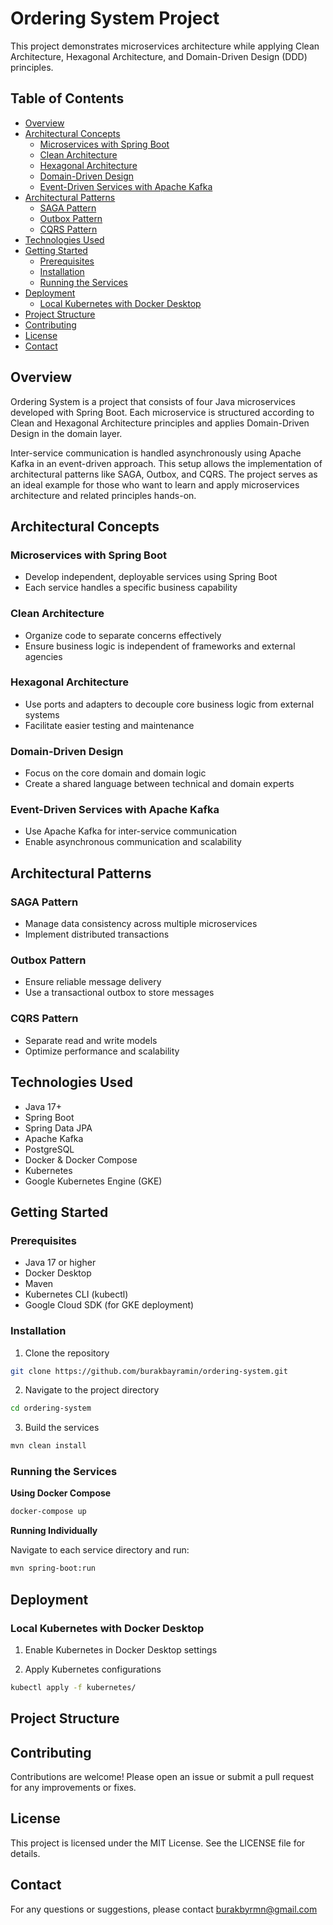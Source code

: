 # Ordering System Project

This project demonstrates microservices architecture while applying Clean Architecture, Hexagonal Architecture, and Domain-Driven Design (DDD) principles.

## Table of Contents
- [Overview](#overview)
- [Architectural Concepts](#architectural-concepts)
  - [Microservices with Spring Boot](#microservices-with-spring-boot)
  - [Clean Architecture](#clean-architecture)
  - [Hexagonal Architecture](#hexagonal-architecture)
  - [Domain-Driven Design](#domain-driven-design)
  - [Event-Driven Services with Apache Kafka](#event-driven-services-with-apache-kafka)
- [Architectural Patterns](#architectural-patterns)
  - [SAGA Pattern](#saga-pattern)
  - [Outbox Pattern](#outbox-pattern)
  - [CQRS Pattern](#cqrs-pattern)
- [Technologies Used](#technologies-used)
- [Getting Started](#getting-started)
  - [Prerequisites](#prerequisites)
  - [Installation](#installation)
  - [Running the Services](#running-the-services)
- [Deployment](#deployment)
  - [Local Kubernetes with Docker Desktop](#local-kubernetes-with-docker-desktop)
- [Project Structure](#project-structure)
- [Contributing](#contributing)
- [License](#license)
- [Contact](#contact)

## Overview

Ordering System is a project that consists of four Java microservices developed with Spring Boot. Each microservice is structured according to Clean and Hexagonal Architecture principles and applies Domain-Driven Design in the domain layer.

Inter-service communication is handled asynchronously using Apache Kafka in an event-driven approach. This setup allows the implementation of architectural patterns like SAGA, Outbox, and CQRS. The project serves as an ideal example for those who want to learn and apply microservices architecture and related principles hands-on.

## Architectural Concepts

### Microservices with Spring Boot
- Develop independent, deployable services using Spring Boot
- Each service handles a specific business capability

### Clean Architecture
- Organize code to separate concerns effectively
- Ensure business logic is independent of frameworks and external agencies

### Hexagonal Architecture
- Use ports and adapters to decouple core business logic from external systems
- Facilitate easier testing and maintenance

### Domain-Driven Design
- Focus on the core domain and domain logic
- Create a shared language between technical and domain experts

### Event-Driven Services with Apache Kafka
- Use Apache Kafka for inter-service communication
- Enable asynchronous communication and scalability

## Architectural Patterns

### SAGA Pattern
- Manage data consistency across multiple microservices
- Implement distributed transactions

### Outbox Pattern
- Ensure reliable message delivery
- Use a transactional outbox to store messages

### CQRS Pattern
- Separate read and write models
- Optimize performance and scalability

## Technologies Used
- Java 17+
- Spring Boot
- Spring Data JPA
- Apache Kafka
- PostgreSQL
- Docker & Docker Compose
- Kubernetes
- Google Kubernetes Engine (GKE)

## Getting Started

### Prerequisites
- Java 17 or higher
- Docker Desktop
- Maven
- Kubernetes CLI (kubectl)
- Google Cloud SDK (for GKE deployment)

### Installation

1. Clone the repository
```bash
git clone https://github.com/burakbayramin/ordering-system.git
```

2. Navigate to the project directory
```bash
cd ordering-system
```

3. Build the services
```bash
mvn clean install
```

### Running the Services

**Using Docker Compose**
```bash
docker-compose up
```

**Running Individually**

Navigate to each service directory and run:
```bash
mvn spring-boot:run
```

## Deployment

### Local Kubernetes with Docker Desktop

1. Enable Kubernetes in Docker Desktop settings

2. Apply Kubernetes configurations
```bash
kubectl apply -f kubernetes/
```

## Project Structure


## Contributing

Contributions are welcome! Please open an issue or submit a pull request for any improvements or fixes.

## License

This project is licensed under the MIT License. See the LICENSE file for details.

## Contact

For any questions or suggestions, please contact burakbyrmn@gmail.com
